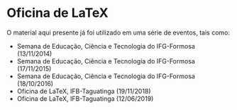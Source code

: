 # Oficina de LaTeX

O material aqui presente já foi utilizado em uma série de eventos, tais como:
- Semana de Educação, Ciência e Tecnologia do IFG-Formosa (13/11/2014)
- Semana de Educação, Ciência e Tecnologia do IFG-Formosa (17/11/2015)
- Semana de Educação, Ciência e Tecnologia do IFG-Formosa (18/10/2016)
- Oficina de LaTeX, IFB-Taguatinga (19/11/2018)
- Oficina de LaTeX, IFB-Taguatinga (12/06/2019)
